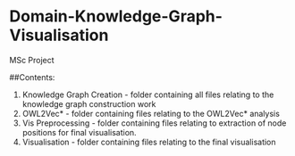 # Domain-Knowledge-Graph-Visualisation
 MSc Project
 
 ##Contents:
 1. Knowledge Graph Creation - folder containing all files relating to the knowledge graph construction work
 2. OWL2Vec* - folder containing files relating to the OWL2Vec* analysis
 3. Vis Preprocessing - folder containing files relating to extraction of node positions for final visualisation.
 4. Visualisation - folder containing files relating to the final visualisation
